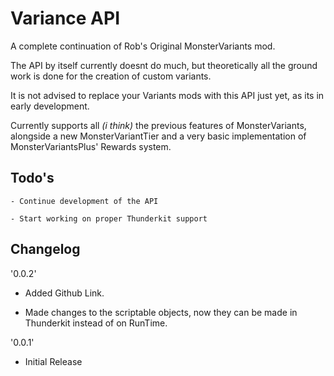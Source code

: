 # Variance API

A complete continuation of Rob's Original MonsterVariants mod.


The API by itself currently doesnt do much, but theoretically all the ground work is done for the creation of custom variants.

It is not advised to replace your Variants mods with this API just yet, as its in early development.

Currently supports all *(i think)* the previous features of MonsterVariants, alongside a new MonsterVariantTier and a very basic implementation of MonsterVariantsPlus' Rewards system.

## Todo's

	- Continue development of the API

	- Start working on proper Thunderkit support


## Changelog
'0.0.2'

* Added Github Link.

* Made changes to the scriptable objects, now they can be made in Thunderkit instead of on RunTime.

'0.0.1'

* Initial Release